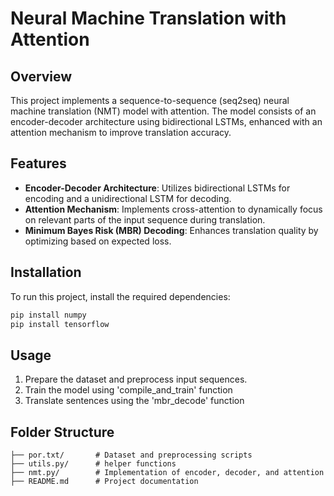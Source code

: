 # Neural Machine Translation with Attention

## Overview
This project implements a sequence-to-sequence (seq2seq) neural machine translation (NMT) model with attention. The model consists of an encoder-decoder architecture using bidirectional LSTMs, enhanced with an attention mechanism to improve translation accuracy.

## Features
- **Encoder-Decoder Architecture**: Utilizes bidirectional LSTMs for encoding and a unidirectional LSTM for decoding.
- **Attention Mechanism**: Implements cross-attention to dynamically focus on relevant parts of the input sequence during translation.
- **Minimum Bayes Risk (MBR) Decoding**: Enhances translation quality by optimizing based on expected loss.

## Installation
To run this project, install the required dependencies:
```sh
pip install numpy
pip install tensorflow
```

## Usage
1. Prepare the dataset and preprocess input sequences.
2. Train the model using 'compile_and_train' function
3. Translate sentences using the 'mbr_decode' function

## Folder Structure
```
├── por.txt/       # Dataset and preprocessing scripts
├── utils.py/      # helper functions
├── nmt.py/        # Implementation of encoder, decoder, and attention
├── README.md      # Project documentation
```
